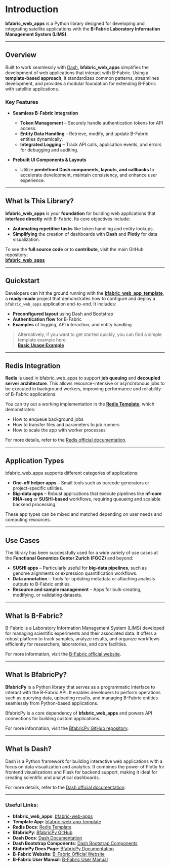 # Introduction

**bfabric_web_apps** is a Python library designed for developing and integrating satellite applications with the **B-Fabric Laboratory Information Management System (LIMS)**.

---

## Overview

Built to work seamlessly with [Dash](https://dash.plotly.com/), **bfabric_web_apps** simplifies the development of web applications that interact with B-Fabric. Using a **template-based approach**, it standardizes common patterns, streamlines development, and provides a modular foundation for extending B-Fabric with satellite applications.

### Key Features

- **Seamless B-Fabric Integration**  
  - **Token Management** – Securely handle authentication tokens for API access.  
  - **Entity Data Handling** – Retrieve, modify, and update B-Fabric entities dynamically.  
  - **Integrated Logging** – Track API calls, application events, and errors for debugging and auditing.

- **Prebuilt UI Components & Layouts**  
  - Utilize **predefined Dash components, layouts, and callbacks** to accelerate development, maintain consistency, and enhance user experience.

---

## What Is This Library?

**bfabric_web_apps** is your **foundation** for building web applications that **interface directly** with B-Fabric. Its core objectives include:

- **Automating repetitive tasks** like token handling and entity lookups.  
- **Simplifying** the creation of dashboards with **Dash** and **Plotly** for data visualization.

To see the **full source code** or to **contribute**, visit the main GitHub repository:  
[**bfabric_web_apps**](https://github.com/GWCustom/bfabric-web-apps)

---

## Quickstart

Developers can hit the ground running with the **[bfabric_web_app_template](https://github.com/GWCustom/bfabric-web-app-template)**, a **ready-made** project that demonstrates how to configure and deploy a `bfabric_web_apps` application end-to-end. It includes:

- **Preconfigured layout** using Dash and Bootstrap  
- **Authentication flow** for B-Fabric  
- **Examples** of logging, API interaction, and entity handling  

> Alternatively, if you want to get started quickly, you can find a simple template example here:  
> **[Basic Usage Example](https://github.com/GWCustom/bfabric-web-apps/blob/main/README.md#Basic-Usage-Example)**

---

## Redis Integration

**Redis** is used in bfabric_web_apps to support **job queuing** and **decoupled server architecture**. This allows resource-intensive or asynchronous jobs to be executed in background workers, improving performance and reliability of B-Fabric applications.

You can try out a working implementation in the **[Redis Template](index_redis.md)**, which demonstrates:

- How to enqueue background jobs  
- How to transfer files and parameters to job runners  
- How to scale the app with worker processes  

For more details, refer to the [Redis official documentation](https://redis.io/docs/latest/).

---

## Application Types

bfabric_web_apps supports different categories of applications:

- **One-off helper apps** – Small tools such as barcode generators or project-specific utilities.  
- **Big-data apps** – Robust applications that execute pipelines like **nf-core RNA-seq** or **SUSHI-based** workflows, requiring queueing and scalable backend processing.

These app types can be mixed and matched depending on user needs and computing resources.

---

## Use Cases

The library has been successfully used for a wide variety of use cases at the **Functional Genomics Center Zurich (FGCZ)** and beyond:

- **SUSHI apps** – Particularly useful for **big-data pipelines**, such as genome alignments or expression quantification workflows.  
- **Data annotation** – Tools for updating metadata or attaching analysis outputs to B-Fabric entities.  
- **Resource and sample management** – Apps for bulk-creating, modifying, or validating datasets.  

---

## What Is B-Fabric?

B-Fabric is a Laboratory Information Management System (LIMS) developed for managing scientific experiments and their associated data. It offers a robust platform to track samples, analyze results, and organize workflows efficiently for researchers, laboratories, and core facilities.

For more information, visit the [B-Fabric official website](https://fgcz-bfabric.uzh.ch/bfabric/).

---

## What Is BfabricPy?

**BfabricPy** is a Python library that serves as a programmatic interface to interact with the B-Fabric API. It enables developers to perform operations such as querying data, uploading results, and managing B-Fabric entities seamlessly from Python-based applications.

BfabricPy is a core dependency of **bfabric_web_apps** and powers API connections for building custom applications.

For more information, visit the [BfabricPy GitHub repository](https://github.com/fgcz/bfabricPy/tree/main).

---

## What Is Dash?

Dash is a Python framework for building interactive web applications with a focus on data visualization and analytics. It combines the power of Plotly for frontend visualizations and Flask for backend support, making it ideal for creating scientific and analytical dashboards.

For more details, refer to the [Dash official documentation](https://dash.plotly.com/).

---

### Useful Links:
- **bfabric_web_apps**: [bfabric-web-apps](https://github.com/GWCustom/bfabric-web-apps)  
- **Template App**: [bfabric-web-app-template](https://github.com/GWCustom/bfabric-web-app-template)  
- **Redis Docs**: [Redis Template](https://redis.io/docs/latest/)  
- **BfabricPy**: [BfabricPy GitHub](https://github.com/fgcz/bfabricPy/tree/main)  
- **Dash Docs**: [Dash Documentation](https://dash.plotly.com/)  
- **Dash Bootstrap Components**: [Dash Bootstrap Components](https://dash-bootstrap-components.opensource.faculty.ai/docs/components/)  
- **BfabricPy Docs Page**: [BfabricPy Documentation](https://fgcz.github.io/bfabricPy/)  
- **B-Fabric Website**: [B-Fabric Official Website](https://fgcz-bfabric.uzh.ch/bfabric/)  
- **B-Fabric User Manual**: [B-Fabric User Manual](https://www.bfabric.org/usermanual)  